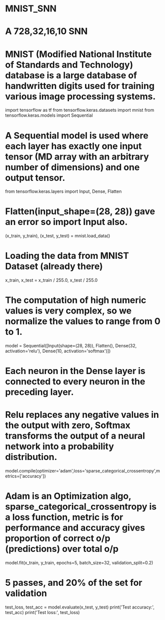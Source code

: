 # MNIST_SNN
# A 728,32,16,10 SNN
# MNIST (Modified National Institute of Standards and Technology) database is a large database of handwritten digits used for training various image processing systems.
import tensorflow as tf
from tensorflow.keras.datasets import mnist
from tensorflow.keras.models import Sequential
# A Sequential model is used where each layer has exactly one input tensor (MD array with an arbitrary number of dimensions) and one output tensor.
from tensorflow.keras.layers import Input, Dense, Flatten
# Flatten(input_shape=(28, 28)) gave an error so import Input also.
(x_train, y_train), (x_test, y_test) = mnist.load_data() 
# Loading the data from MNIST Dataset (already there)
x_train, x_test = x_train / 255.0, x_test / 255.0
# The computation of high numeric values is very complex, so we normalize the values to range from 0 to 1.
model = Sequential([Input(shape=(28, 28)), Flatten(), Dense(32, activation='relu'), Dense(10, activation='softmax')])
# Each neuron in the Dense layer is connected to every neuron in the preceding layer.
# Relu replaces any negative values in the output with zero, Softmax transforms the output of a neural network into a probability distribution.
model.compile(optimizer='adam',loss='sparse_categorical_crossentropy',metrics=['accuracy'])
# Adam is an Optimization algo, sparse_categorical_crossentropy is a loss function, metric is for performance and accuracy gives proportion of correct o/p (predictions) over total o/p
model.fit(x_train, y_train, epochs=5, batch_size=32, validation_split=0.2)
# 5 passes, and 20% of the set for validation
test_loss, test_acc = model.evaluate(x_test, y_test)
print('Test accuracy:', test_acc)
print('Test loss:', test_loss)
